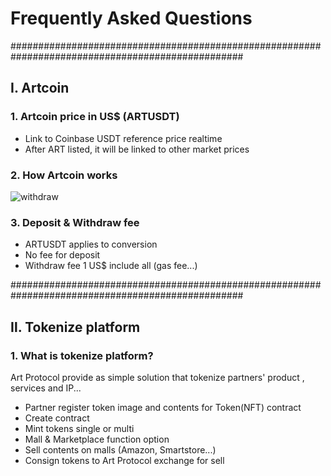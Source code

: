 # Frequently Asked Questions

##################################################################################################
## Ⅰ. Artcoin

### 1. Artcoin price in US$ (ARTUSDT)
- Link to Coinbase USDT reference price realtime
- After ART listed, it will be linked to other market prices


### 2. How Artcoin works

![withdraw](https://github.com/user-attachments/assets/f39624dd-d4c1-4679-8902-b37c9eb7df69)


### 3. Deposit & Withdraw fee
- ARTUSDT applies to conversion
- No fee for deposit
- Withdraw fee 1 US$ include all (gas fee...)




##################################################################################################
## Ⅱ. Tokenize platform

### 1. What is tokenize platform?
Art Protocol provide as simple solution that tokenize partners' product , services and IP...
- Partner register token image and contents for Token(NFT) contract
- Create contract
- Mint tokens single or multi
- Mall & Marketplace function option
- Sell contents on malls (Amazon, Smartstore...)
- Consign tokens to Art Protocol exchange for sell
